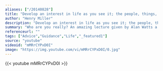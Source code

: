 ```yaml
---
aliases: ["/20140828"]
title: "Develop an interest in life as you see it; the people, things, literature, music - the world is so rich, simply throbbing with rich treasures, beautiful souls and interesting people. Forget yourself."
author: "Henry Miller"
description: "Develop an interest in life as you see it; the people, things, literature, music - the world is so rich, simply throbbing with rich treasures, beautiful souls and interesting people. Forget yourself. - Henry Miller quotes from GetInspired365.com"
summary: "Who are you really? An amazing lecture given by Alan Watts a British philosopher, writer, and speaker. He wrote more than 25 books and numerous articles on subjects such as personal identity, the true nature of reality, higher consciousness, meaning of life.  Alan Watts audio courtesy of alanwatts.org"
referenceurl: ""
tags: ["Advice","Guidance","Life","_featured1"]
source: "youtube"
videoid: "mMRrCYPxD0I"
image: "https://img.youtube.com/vi/mMRrCYPxD0I/0.jpg"
---
```


{{< youtube mMRrCYPxD0I >}}
